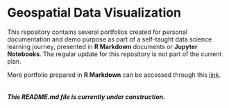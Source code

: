 # Geospatial Data Visualization

This repository contains several portfolios created for personal documentation and demo purpose as part of a self-taught data science learning journey, presented in **R Markdown** documents or **Jupyter Notebooks**. The regular update for this repository is not part of the current plan.

More portfolio prepared in **R Markdown** can be accessed through this [link](https://rpubs.com/raynaldiprtm).
<br><br><br>
**_This README.md file is currently under construction._**


